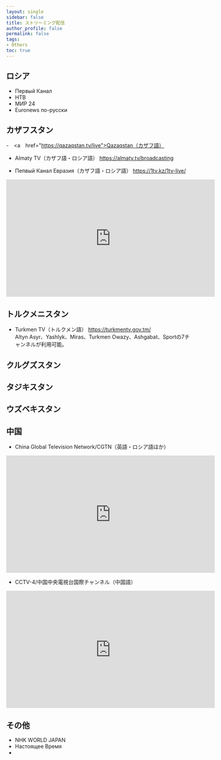 ```yaml
---
layout: single
sidebar: false
title: ストリーミング配信
author_profile: false
permalink: false
tags:
- Others
toc: true
---
```

## ロシア
- Первый Канал
- НТВ
- МИР 24
- Euronews по-русски

## カザフスタン
-　<a　href="https://qazaqstan.tv/live">Qazaqstan（カザフ語）</a>

- Almaty TV（カザフ語・ロシア語）
<a>https://almaty.tv/broadcasting</a>

- Пепвый Канал Евразия（カザフ語・ロシア語）
<a>https://1tv.kz/1tv-live/<a/>

<iframe width="560" height="315" src="https://www.youtube.com/embed/8eLV7GX1nOQ" frameborder="0" allow="accelerometer; autoplay; clipboard-write; encrypted-media; gyroscope; picture-in-picture" allowfullscreen></iframe>



## トルクメニスタン
- Turkmen TV（トルクメン語）
<a>https://turkmentv.gov.tm/</a> <br>
Altyn Asyr、Yashlyk、Miras、Turkmen Owazy、Ashgabat、Sportの7チャンネルが利用可能。



## クルグズスタン
## タジキスタン
## ウズベキスタン

## 中国
- China Global Television Network/CGTN（英語・ロシア語ほか）
<iframe width="560" height="315" src="https://www.youtube.com/embed/HrbO-6EbT6k" frameborder="0" allow="accelerometer; autoplay; clipboard-write; encrypted-media; gyroscope; picture-in-picture" allowfullscreen></iframe>

- CCTV-4/中国中央電視台国際チャンネル（中国語）
<iframe width="560" height="315" src="https://www.youtube.com/embed/vCDDYb_M2B4" frameborder="0" allow="accelerometer; autoplay; clipboard-write; encrypted-media; gyroscope; picture-in-picture" allowfullscreen></iframe>

## その他
- NHK WORLD JAPAN
- Настоящее Время
- 
